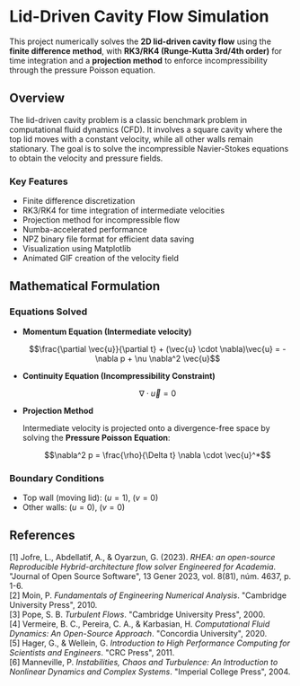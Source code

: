 # Lid-Driven Cavity Flow Simulation

This project numerically solves the **2D lid-driven cavity flow** using the **finite difference method**, with **RK3/RK4 (Runge-Kutta 3rd/4th order)** for time integration and a **projection method** to enforce incompressibility through the pressure Poisson equation.

## Overview

The lid-driven cavity problem is a classic benchmark problem in computational fluid dynamics (CFD). It involves a square cavity where the top lid moves with a constant velocity, while all other walls remain stationary. The goal is to solve the incompressible Navier-Stokes equations to obtain the velocity and pressure fields.

### Key Features

- Finite difference discretization
- RK3/RK4 for time integration of intermediate velocities
- Projection method for incompressible flow
- Numba-accelerated performance
- NPZ binary file format for efficient data saving
- Visualization using Matplotlib
- Animated GIF creation of the velocity field

## Mathematical Formulation

### Equations Solved

- **Momentum Equation (Intermediate velocity)**
  
  $$\frac{\partial \vec{u}}{\partial t} + (\vec{u} \cdot \nabla)\vec{u} = -\nabla p + \nu \nabla^2 \vec{u}$$

- **Continuity Equation (Incompressibility Constraint)**

  $$\nabla \cdot \vec{u} = 0$$

- **Projection Method**
  
  Intermediate velocity is projected onto a divergence-free space by solving the **Pressure Poisson Equation**:

  $$\nabla^2 p = \frac{\rho}{\Delta t} \nabla \cdot \vec{u}^*$$

### Boundary Conditions

- Top wall (moving lid): $(u = 1)$, $( v = 0)$
- Other walls: $(u = 0)$, $(v = 0)$

## References

  [1]  Jofre, L., Abdellatif, A., & Oyarzun, G. (2023). *RHEA: an open-source Reproducible Hybrid-architecture flow solver Engineered for Academia*. "Journal of Open Source Software", 13 Gener 2023, vol. 8(81), núm. 4637, p. 1-6.   
  [2]  Moin, P. *Fundamentals of Engineering Numerical Analysis*. "Cambridge University Press", 2010.  
  [3]  Pope, S. B. *Turbulent Flows*. "Cambridge University Press", 2000.  
  [4]  Vermeire, B. C., Pereira, C. A., & Karbasian, H. *Computational Fluid Dynamics: An Open-Source Approach*. "Concordia University", 2020.  
  [5]  Hager, G., & Wellein, G. *Introduction to High Performance Computing for Scientists and Engineers*. "CRC Press", 2011.  
  [6]  Manneville, P. *Instabilities, Chaos and Turbulence: An Introduction to Nonlinear Dynamics and Complex Systems*. "Imperial College Press", 2004.  